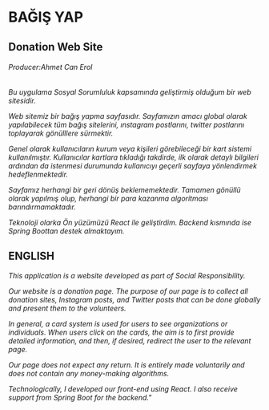 # BAĞIŞ YAP
## Donation Web Site
###### Producer:Ahmet Can Erol



*Bu uygulama Sosyal Sorumluluk kapsamında geliştirmiş olduğum bir web sitesidir.*

*Web sitemiz bir bağış yapma sayfasıdır. Sayfamızın amacı global olarak yapılabilecek tüm bağış sitelerini, ınstagram postlarını, twitter postlarını toplayarak gönülllere sürmektir.*

*Genel olarak kullanıcıların kurum veya kişileri görebileceği bir kart sistemi kullanılmıştır. Kullanıcılar kartlara tıkladığı takdirde, ilk olarak detaylı bilgileri ardından da istenmesi durumunda kullanıcıyı geçerli sayfaya yönlendirmek hedeflenmektedir.*

*Sayfamız herhangi bir geri dönüş beklememektedir. Tamamen gönüllü olarak yapılmış olup, herhangi bir para kazanma algoritması barındırmamaktadır.*

*Teknoloji olarka Ön yüzümüzü React ile geliştirdim. Backend kısmında ise Spring Boottan destek almaktayım.*



## ENGLISH

*This application is a website developed as part of Social Responsibility.*

*Our website is a donation page. The purpose of our page is to collect all donation sites, Instagram posts, and Twitter posts that can be done globally and present them to the volunteers.*

*In general, a card system is used for users to see organizations or individuals. When users click on the cards, the aim is to first provide detailed information, and then, if desired, redirect the user to the relevant page.*

*Our page does not expect any return. It is entirely made voluntarily and does not contain any money-making algorithms.*

*Technologically, I developed our front-end using React. I also receive support from Spring Boot for the backend."*
